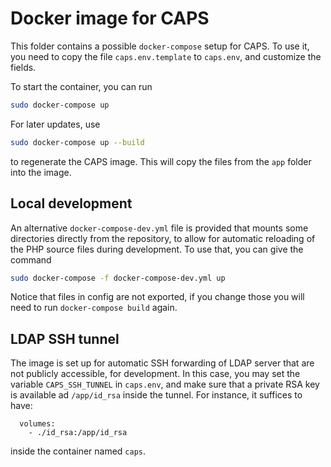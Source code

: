 # Docker image for CAPS

This folder contains a possible ```docker-compose``` setup for CAPS. To use it, 
you need to copy the file ```caps.env.template``` to ```caps.env```, and customize
the fields.

To start the container, you can run 
```bash
sudo docker-compose up
```
For later updates, use
```bash
sudo docker-compose up --build
```
to regenerate the CAPS image. This will copy the files from the ```app```
folder into the image. 

## Local development

An alternative ```docker-compose-dev.yml``` file is provided that mounts some directories
directly from the repository, to allow for automatic reloading of the PHP source files
during development. To use that, you can give the command
```bash
sudo docker-compose -f docker-compose-dev.yml up
```
Notice that files in config are not exported, if you change those you will need to 
run ```docker-compose build``` again. 

## LDAP SSH tunnel

The image is set up for automatic SSH forwarding of LDAP server that are not
publicly accessible, for development. In this case, you may set the variable 
```CAPS_SSH_TUNNEL``` in ```caps.env```, and make sure that a private RSA key
is available ad ```/app/id_rsa``` inside the tunnel. For instance, it suffices
to have:
```
  volumes:
    - ./id_rsa:/app/id_rsa
```
inside the container named ```caps```. 

